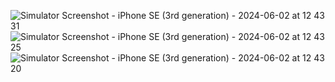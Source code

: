 ![Simulator Screenshot - iPhone SE (3rd generation) - 2024-06-02 at 12 43 31](https://github.com/NatalyaLuzyanina/ArtGallery/assets/81101050/34740670-6712-4d82-a521-8d10f557ada6)
![Simulator Screenshot - iPhone SE (3rd generation) - 2024-06-02 at 12 43 25](https://github.com/NatalyaLuzyanina/ArtGallery/assets/81101050/9d1e14b3-89c7-4eef-9ce1-3c02727bb3ba)
![Simulator Screenshot - iPhone SE (3rd generation) - 2024-06-02 at 12 43 20](https://github.com/NatalyaLuzyanina/ArtGallery/assets/81101050/498a7e24-db83-4beb-a9b5-f383da66c5ad)
